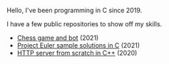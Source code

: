 Hello, I've been programming in C since 2019.

I have a few public repositories to show off my skills.
- [Chess game and bot](https://github.com/ganbatte8/chess) (2021)
- [Project Euler sample solutions in C](https://github.com/ganbatte8/project-euler) (2021)
- [HTTP server from scratch in C++](https://github.com/ganbatte8/http-server) (2020)
